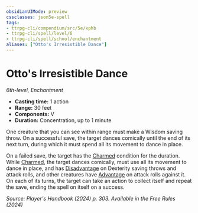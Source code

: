 ```yaml
---
obsidianUIMode: preview
cssclasses: json5e-spell
tags:
- ttrpg-cli/compendium/src/5e/xphb
- ttrpg-cli/spell/level/6
- ttrpg-cli/spell/school/enchantment
aliases: ["Otto's Irresistible Dance"]
---
```

# Otto's Irresistible Dance
*6th-level, Enchantment*  

- **Casting time:** 1 action
- **Range:** 30 feet
- **Components:** V
- **Duration:** Concentration, up to 1 minute

One creature that you can see within range must make a Wisdom saving throw. On a successful save, the target dances comically until the end of its next turn, during which it must spend all its movement to dance in place.

On a failed save, the target has the [Charmed](conditions.md#Charmed) condition for the duration. While [Charmed](conditions.md#Charmed), the target dances comically, must use all its movement to dance in place, and has [Disadvantage](disadvantage-xphb.md) on Dexterity saving throws and attack rolls, and other creatures have [Advantage](advantage-xphb.md) on attack rolls against it. On each of its turns, the target can take an action to collect itself and repeat the save, ending the spell on itself on a success.

*Source: Player's Handbook (2024) p. 303. Available in the Free Rules (2024)*